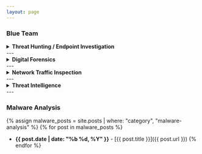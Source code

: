```yaml
---
layout: page
---
```

### Blue Team
<details markdown="1">
<summary><strong> Threat Hunting / Endpoint Investigation</strong></summary>

{% assign threat_posts = site.posts | where: "category", "threat-hunting" %}
{% for post in threat_posts %}
- **{{ post.date | date: "%b %d, %Y" }}** - [{{ post.title }}]({{ post.url }})
{% endfor %}

</details>
---

<details markdown="1">
<summary><strong> Digital Forensics</strong></summary>

{% assign threat_posts = site.posts | where: "category", "digital-forensics" %}
{% for post in threat_posts %}
- **{{ post.date | date: "%b %d, %Y" }}** - [{{ post.title }}]({{ post.url }})
{% endfor %}

</details>
---

<details markdown="1">
<summary><strong> Network Traffic Inspection </strong></summary>

{% assign threat_posts = site.posts | where: "category", "network-traffic-inspection" %}
{% for post in threat_posts %}
- **{{ post.date | date: "%b %d, %Y" }}** - [{{ post.title }}]({{ post.url }})
{% endfor %}

</details>
---

<details markdown="1">
<summary><strong> Threat Intelligence </strong></summary>

{% assign threat_posts = site.posts | where: "category", "threat-intelligence" %}
{% for post in threat_posts %}
- **{{ post.date | date: "%b %d, %Y" }}** - [{{ post.title }}]({{ post.url }})
{% endfor %}

</details>
---


### Malware Analysis

{% assign malware_posts = site.posts | where: "category", "malware-analysis" %}
{% for post in malware_posts %}
- **{{ post.date | date: "%b %d, %Y" }}** - [{{ post.title }}]({{ post.url }})
{% endfor %}
